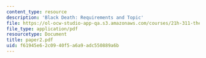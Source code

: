 ```yaml
---
content_type: resource
description: 'Black Death: Requirements and Topic'
file: https://ol-ocw-studio-app-qa.s3.amazonaws.com/courses/21h-311-the-renaissance-1300-1600-fall-2004/f61945e62c0940f5a6a9adc550889a6b_paper2.pdf
file_type: application/pdf
resourcetype: Document
title: paper2.pdf
uid: f61945e6-2c09-40f5-a6a9-adc550889a6b
---
```

